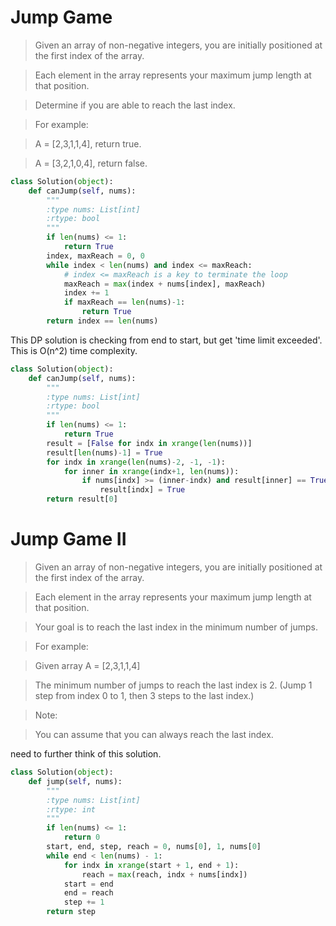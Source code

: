 # Jump Game

> Given an array of non-negative integers, you are initially positioned at the first index of the array.

> Each element in the array represents your maximum jump length at that position.

> Determine if you are able to reach the last index.

> For example:

> A = [2,3,1,1,4], return true.

> A = [3,2,1,0,4], return false.

```Python
class Solution(object):
    def canJump(self, nums):
        """
        :type nums: List[int]
        :rtype: bool
        """
        if len(nums) <= 1:
            return True
        index, maxReach = 0, 0
        while index < len(nums) and index <= maxReach:
            # index <= maxReach is a key to terminate the loop
            maxReach = max(index + nums[index], maxReach)
            index += 1
            if maxReach == len(nums)-1:
                return True
        return index == len(nums)
```

This DP solution is checking from end to start, but get 'time limit exceeded'. This is O(n^2) time complexity.

```Python
class Solution(object):
    def canJump(self, nums):
        """
        :type nums: List[int]
        :rtype: bool
        """
        if len(nums) <= 1:
            return True
        result = [False for indx in xrange(len(nums))]
        result[len(nums)-1] = True
        for indx in xrange(len(nums)-2, -1, -1):
            for inner in xrange(indx+1, len(nums)):
                if nums[indx] >= (inner-indx) and result[inner] == True:
                    result[indx] = True
        return result[0]
```

# Jump Game II

> Given an array of non-negative integers, you are initially positioned at the first index of the array.

> Each element in the array represents your maximum jump length at that position.

> Your goal is to reach the last index in the minimum number of jumps.

> For example:

> Given array A = [2,3,1,1,4]

> The minimum number of jumps to reach the last index is 2. (Jump 1 step from index 0 to 1, then 3 steps to the last index.)

> Note:

> You can assume that you can always reach the last index.

need to further think of this solution.

```Python
class Solution(object):
    def jump(self, nums):
        """
        :type nums: List[int]
        :rtype: int
        """
        if len(nums) <= 1:
            return 0
        start, end, step, reach = 0, nums[0], 1, nums[0]
        while end < len(nums) - 1:
            for indx in xrange(start + 1, end + 1):
                reach = max(reach, indx + nums[indx])
            start = end
            end = reach
            step += 1
        return step
```
